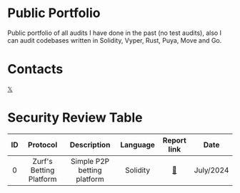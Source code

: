 # Public Portfolio

Public portfolio of all audits I have done in the past (no test audits), also I can audit codebases written in Solidity, Vyper, Rust, Puya, Move and Go.

# Contacts

[𝕏](https://twitter.com/rabuawad_)

# Security Review Table

|   ID  |  Protocol               | Description                                        | Language        |  Report link                                                          | Date              |
| :---: | :---------------------: | :------------------------------------------------: | :-------------: | :-------------------------------------------------------------------: | :---------------: |
|   0   | Zurf's Betting Platform | Simple P2P betting platform                        |  Solidity       |  [📃](reports/2024-07-13-zurfs-betting-application.md)      | July/2024         |   
